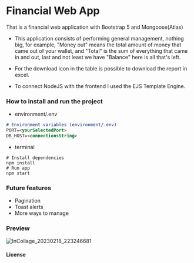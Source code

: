 # Financial Web App
That is a financial web application with Bootstrap 5 and Mongoose(Atlas)

- This application consists of performing general management, nothing big, for example, "Money out" means the total amount of money that came out of your wallet, and "Total" is the sum of everything that came in and out, last and not least we have "Balance" here is all that's left.

- For the download icon in the table is possible to download the report in excel.

- To connect NodeJS with the frontend I used the EJS Template Engine.

### How to install and run the project

- environment/.env
```markdown
# Environment variables (environment/.env)
PORT=<yourSelectedPort>
DB_HOST=<connectionsString>
```
- terminal
```
# Install dependencies
npm install
# Run app
npm start
```
### Future features
- Pagination
- Toast alerts
- More ways to manage

### Preview
![InCollage_20230218_223246681](https://user-images.githubusercontent.com/112980693/219902613-42660d35-8037-4887-8a2a-9359ebeda57d.jpg)

#### License
